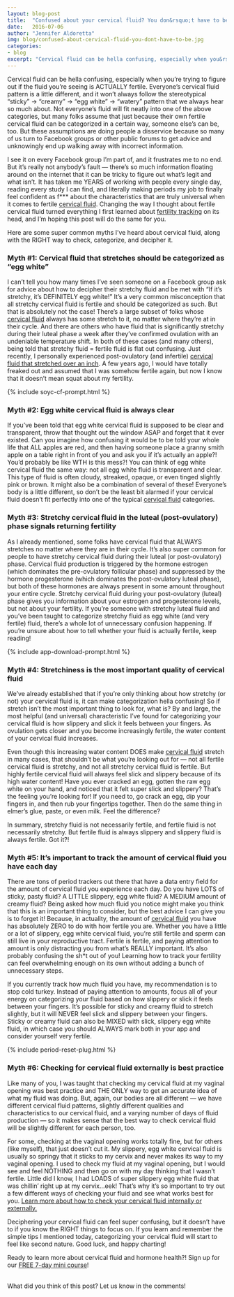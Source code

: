 ```yaml
---
layout: blog-post
title:  "Confused about your cervical fluid? You don&rsquo;t have to be."
date:   2016-07-06
author: "Jennifer Aldoretta"
img: blog/confused-about-cervical-fluid-you-dont-have-to-be.jpg
categories:
- blog
excerpt: "Cervical fluid can be hella confusing, especially when you&rsquo;re trying to figure out if the fluid you&rsquo;re seeing is ACTUALLY fertile. Everyone&rsquo;s cervical fluid pattern is a little different, and it won&rsquo;t always follow the stereotypical &ldquo;sticky&rdquo; &rarr; &ldquo;creamy&rdquo; &rarr; &ldquo;egg white&rdquo; &rarr; &ldquo;watery&rdquo; pattern that we always hear so much about ..."
---
```


Cervical fluid can be hella confusing, especially when you&rsquo;re trying to figure out if the fluid you&rsquo;re seeing is ACTUALLY fertile. Everyone&rsquo;s cervical fluid pattern is a little different, and it won&rsquo;t always follow the stereotypical &ldquo;sticky&rdquo; &rarr; &ldquo;creamy&rdquo; &rarr; &ldquo;egg white&rdquo; &rarr; &ldquo;watery&rdquo; pattern that we always hear so much about. Not everyone&rsquo;s fluid will fit neatly into one of the above categories, but many folks assume that just because their own fertile cervical fluid can be categorized in a certain way, someone else&rsquo;s can be, too. But these assumptions are doing people a disservice because so many of us turn to Facebook groups or other public forums to get advice and unknowingly end up walking away with incorrect information.

I see it on every Facebook group I&rsquo;m part of, and it frustrates me to no end. But it&rsquo;s really not anybody&rsquo;s fault &mdash; there&rsquo;s so much information floating around on the internet that it can be tricky to figure out what&rsquo;s legit and what isn&rsquo;t. It has taken me YEARS of working with people every single day, reading every study I can find, and literally making periods my job to finally feel confident as f*** about the characteristics that are truly universal when it comes to fertile <a class="text-link" href="/the-cycle/appendix-e-visualizing-cervical-fluid-changes/">cervical fluid</a>. Changing the way I thought about fertile cervical fluid turned everything I first learned about <a class="text-link" href="/blog/2015/01/16/the-sympto-thermal-method-of-fertility-awareness-an-overview/">fertility tracking</a> on its head, and I&rsquo;m hoping this post will do the same for you.

Here are some super common myths I&rsquo;ve heard about cervical fluid, along with the RIGHT way to check, categorize, and decipher it.

### Myth #1: Cervical fluid that stretches should be categorized as &ldquo;egg white&rdquo; ###

I can&rsquo;t tell you how many times I&rsquo;ve seen someone on a Facebook group ask for advice about how to decipher their stretchy fluid and be met with &ldquo;If it&rsquo;s stretchy, it&rsquo;s DEFINITELY egg white!&rdquo; It&rsquo;s a very common misconception that all stretchy cervical fluid is fertile and should be categorized as such. But that is absolutely not the case! There&rsquo;s a large subset of folks whose <a class="text-link" href="/the-cycle/appendix-e-visualizing-cervical-fluid-changes/">cervical fluid</a> always has some stretch to it, no matter where they&rsquo;re at in their cycle. And there are others who have fluid that is significantly stretchy during their luteal phase a week after they&rsquo;ve confirmed ovulation with an undeniable temperature shift. In both of these cases (and many others), being told that stretchy fluid = fertile fluid is flat out confusing. Just recently, I personally experienced post-ovulatory (and infertile) <a class="text-link" href="/the-cycle/appendix-e-visualizing-cervical-fluid-changes/">cervical fluid that stretched over an inch</a>. A few years ago, I would have totally freaked out and assumed that I was somehow fertile again, but now I know that it doesn&rsquo;t mean squat about my fertility.

{% include soyc-cf-prompt.html %}

### Myth #2: Egg white cervical fluid is always clear ###

If you&rsquo;ve been told that egg white cervical fluid is supposed to be clear and transparent, throw that thought out the window ASAP and forget that it ever existed. Can you imagine how confusing it would be to be told your whole life that ALL apples are red, and then having someone place a granny smith apple on a table right in front of you and ask you if it&rsquo;s actually an apple?! You&rsquo;d probably be like WTH is this mess?! You can think of egg white cervical fluid the same way: not all egg white fluid is transparent and clear. This type of fluid is often cloudy, streaked, opaque, or even tinged slightly pink or brown. It might also be a combination of several of these! Everyone&rsquo;s body is a little different, so don&rsquo;t be the least bit alarmed if your cervical fluid doesn&rsquo;t fit perfectly into one of the typical <a class="text-link" href="/the-cycle/appendix-e-visualizing-cervical-fluid-changes/">cervical fluid</a> categories.

### Myth #3: Stretchy cervical fluid in the luteal (post-ovulatory) phase signals returning fertility ###

As I already mentioned, some folks have cervical fluid that ALWAYS stretches no matter where they are in their cycle. It&rsquo;s also super common for people to have stretchy cervical fluid during their luteal (or post-ovulatory) phase. Cervical fluid production is triggered by the hormone estrogen (which dominates the pre-ovulatory follicular phase) and suppressed by the hormone progesterone (which dominates the post-ovulatory luteal phase), but both of these hormones are always present in some amount throughout your entire cycle. Stretchy cervical fluid during your post-ovulatory (luteal) phase gives you information about your estrogen and progesterone levels, but not about your fertility. If you&rsquo;re someone with stretchy luteal fluid and you&rsquo;ve been taught to categorize stretchy fluid as egg white (and very fertile) fluid, there&rsquo;s a whole lot of unnecessary confusion happening. If you&rsquo;re unsure about how to tell whether your fluid is actually fertile, keep reading!

{% include app-download-prompt.html %}

### Myth #4: Stretchiness is the most important quality of cervical fluid ###

We&rsquo;ve already established that if you&rsquo;re only thinking about how stretchy (or not) your cervical fluid is, it can make categorization hella confusing! So if stretch isn&rsquo;t the most important thing to look for, what is? By and large, the most helpful (and universal) characteristic I&rsquo;ve found for categorizing your cervical fluid is how slippery and slick it feels between your fingers. As ovulation gets closer and you become increasingly fertile, the water content of your cervical fluid increases. 

Even though this increasing water content DOES make <a class="text-link" href="/the-cycle/appendix-e-visualizing-cervical-fluid-changes/">cervical fluid</a> stretch in many cases, that shouldn&rsquo;t be what you&rsquo;re looking out for &mdash; not all fertile cervical fluid is stretchy, and not all stretchy cervical fluid is fertile. But highly fertile cervical fluid will always feel slick and slippery because of its high water content! Have you ever cracked an egg, gotten the raw egg white on your hand, and noticed that it felt super slick and slippery? That&rsquo;s the feeling you&rsquo;re looking for! If you need to, go crack an egg, dip your fingers in, and then rub your fingertips together. Then do the same thing in elmer&rsquo;s glue, paste, or even milk. Feel the difference?

In summary, stretchy fluid is not necessarily fertile, and fertile fluid is not necessarily stretchy. But fertile fluid is always slippery and slippery fluid is always fertile. Got it?!

### Myth #5: It&rsquo;s important to track the <strong>amount</strong> of cervical fluid you have each day ###

There are tons of period trackers out there that have a data entry field for the amount of cervical fluid you experience each day. Do you have LOTS of sticky, pasty fluid? A LITTLE slippery, egg white fluid? A MEDIUM amount of creamy fluid? Being asked how much fluid you notice might make you think that this is an important thing to consider, but the best advice I can give you is to forget it! Because, in actuality, the amount of <a class="text-link" href="/the-cycle/appendix-e-visualizing-cervical-fluid-changes/">cervical fluid</a> you have has absolutely ZERO to do with how fertile you are. Whether you have a little or a lot of slippery, egg white cervical fluid, you&rsquo;re still fertile and sperm can still live in your reproductive tract. Fertile is fertile, and paying attention to amount is only distracting you from what&rsquo;s REALLY important. It&rsquo;s also probably confusing the sh*t out of you! Learning how to track your fertility can feel overwhelming enough on its own without adding a bunch of unnecessary steps.

If you currently track how much fluid you have, my recommendation is to stop cold turkey. Instead of paying attention to amounts, focus all of your energy on categorizing your fluid based on how slippery or slick it feels between your fingers. It&rsquo;s possible for sticky and creamy fluid to stretch slightly, but it will NEVER feel slick and slippery between your fingers. Sticky or creamy fluid can also be MIXED with slick, slippery egg white fluid, in which case you should ALWAYS mark both in your app and consider yourself very fertile.

{% include period-reset-plug.html %}

### Myth #6: Checking for cervical fluid externally is best practice ###

Like many of you, I was taught that checking my cervical fluid at my vaginal opening was best practice and THE ONLY way to get an accurate idea of what my fluid was doing. But, again, our bodies are all different &mdash; we have different cervical fluid patterns, slightly different qualities and characteristics to our cervical fluid, and a varying number of days of fluid production &mdash; so it makes sense that the best way to check cervical fluid will be slightly different for each person, too.

For some, checking at the vaginal opening works totally fine, but for others (like myself), that just doesn&rsquo;t cut it. My slippery, egg white cervical fluid is usually so springy that it sticks to my cervix and never makes its way to my vaginal opening. I used to check my fluid at my vaginal opening, but I would see and feel NOTHING and then go on with my day thinking that I wasn&rsquo;t fertile. Little did I know, I had LOADS of super slippery egg white fluid that was chillin&rsquo; right up at my cervix...eek! That&rsquo;s why it&rsquo;s so important to try out a few different ways of checking your fluid and see what works best for you. <a class="text-link" href="/the-cycle/chapter-8-checking-fertility-signs-how-to/#how-to-check-cervical-fluid">Learn more about how to check your cervical fluid internally or externally.</a>

Deciphering your cervical fluid can feel super confusing, but it doesn&rsquo;t have to if you know the RIGHT things to focus on. If you learn and remember the simple tips I mentioned today, categorizing your cervical fluid will start to feel like second nature. Good luck, and happy charting!

Ready to learn more about cervical fluid and hormone health?! Sign up for our <a class="text-link" href="/start-here" onClick="ga('send', 'event', { eventCategory: Link, eventAction: 'Click', eventLabel: 'SOYC - general link});">FREE 7-day mini course</a>!

<br/>
What did you think of this post? Let us know in the comments!

